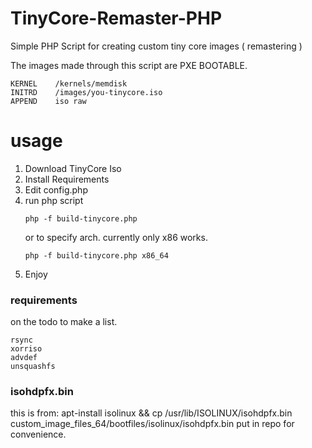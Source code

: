 # TinyCore-Remaster-PHP
Simple PHP Script for creating custom tiny core images ( remastering )

The images made through this script are PXE BOOTABLE.

```
KERNEL    /kernels/memdisk
INITRD    /images/you-tinycore.iso
APPEND    iso raw
```

# usage
1.  Download TinyCore Iso
2.  Install Requirements
3.  Edit config.php
4.  run php script
    ```
    php -f build-tinycore.php
    ```
    or to specify arch. currently only x86 works. 
    ```
    php -f build-tinycore.php x86_64
    ```
5. Enjoy



### requirements
on the todo to make a list. 
```
rsync
xorriso
advdef
unsquashfs
```

### isohdpfx.bin
this is from: apt-install isolinux && cp /usr/lib/ISOLINUX/isohdpfx.bin custom_image_files_64/bootfiles/isolinux/isohdpfx.bin
put in repo for convenience. 
